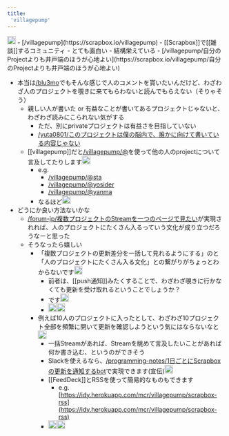 ```yaml
---
title:
 'villagepump'
---
```


<img src='https://scrapbox.io/api/pages/blu3mo-public/public/icon' alt='public.icon' height="19.5"/>
- [/villagepump](https://scrapbox.io/villagepump)
- [[Scrapbox]]で[[雑談]]するコミュニティ
    - とても面白い
    - 結構栄えている
- [/villagepump/自分のProjectよりも井戸端のほうが心地よい](https://scrapbox.io/villagepump/自分のProjectよりも井戸端のほうが心地よい)

- 本当は[/blu3mo](https://scrapbox.io/blu3mo)でもそんな感じで人のコメントを貰いたいんだけど、わざわざ人のプロジェクトを覗きに来てもらわないと読んでもらえない（そりゃそう）
    - 親しい人が書いた or 有益なことが書いてあるプロジェクトじゃないと、わざわざ読みにこられない気がする
        - ただ、別にprivateプロジェクトは有益さを目指していない
        - [/yuta0801/このプロジェクトは僕の脳内で、誰かに向けて書いている内容じゃない](https://scrapbox.io/yuta0801/このプロジェクトは僕の脳内で、誰かに向けて書いている内容じゃない)
    - [[villagepump]]だと[/villagepump/@](https://scrapbox.io/villagepump/@)を使って他の人のprojectについて言及してたりします<img src='https://scrapbox.io/api/pages/blu3mo-public/takker/icon' alt='takker.icon' height="19.5"/>
        - e.g.
            - [/villagepump/@sta](https://scrapbox.io/villagepump/@sta)
            - [/villagepump/@yosider](https://scrapbox.io/villagepump/@yosider)
            - [/villagepump/@yanma](https://scrapbox.io/villagepump/@yanma)
        - なるほど<img src='https://scrapbox.io/api/pages/blu3mo-public/blu3mo/icon' alt='blu3mo.icon' height="19.5"/>
- どうにか良い方法ないかな
    - [/forum-jp/複数プロジェクトのStreamを一つのページで見たい](https://scrapbox.io/forum-jp/複数プロジェクトのStreamを一つのページで見たい)が実現されれば、人のプロジェクトにたくさん入るっていう文化が成り立つだろうなーと思った
    - そうなったら嬉しい
        - 「複数プロジェクトの更新差分を一括して見れるようにする」のと「人のプロジェクトにたくさん入る文化」との繋がりがちょっとわからないです<img src='https://scrapbox.io/api/pages/blu3mo-public/takker/icon' alt='takker.icon' height="19.5"/>
            - 前者は、[[push通知]]みたくすることで、わざわざ覗きに行かなくても更新を受け取れるということでしょうか？
            - です<img src='https://scrapbox.io/api/pages/blu3mo-public/blu3mo/icon' alt='blu3mo.icon' height="19.5"/>
            - <img src='https://scrapbox.io/api/pages/icons/なるほど/icon' alt='/icons/なるほど.icon' height="19.5"/><img src='https://scrapbox.io/api/pages/blu3mo-public/takker/icon' alt='takker.icon' height="19.5"/>
        - 例えば10人のプロジェクトに入ったとして、わざわざ10プロジェクト全部を頻繁に開いて更新を確認しようという気にはならないなと<img src='https://scrapbox.io/api/pages/blu3mo-public/blu3mo/icon' alt='blu3mo.icon' height="19.5"/>
            - 一括Streamがあれば、Streamを眺めて言及したいことがあれば何か書き込む、というのができそう
            - Slackを使えるなら、[/programming-notes/1日ごとにScrapboxの更新を通知するbot](https://scrapbox.io/programming-notes/1日ごとにScrapboxの更新を通知するbot)で実現できます(宣伝)<img src='https://scrapbox.io/api/pages/blu3mo-public/takker/icon' alt='takker.icon' height="19.5"/>
            - [[FeedDeck]]とRSSを使って簡易的なものもできます
                - e.g. [https://idy.herokuapp.com/mcr/villagepump/scrapbox-rss](https://idy.herokuapp.com/mcr/villagepump/scrapbox-rss)
            - <img src='https://scrapbox.io/api/pages/icons/なるほど/icon' alt='/icons/なるほど.icon' height="19.5"/><img src='https://scrapbox.io/api/pages/blu3mo-public/blu3mo/icon' alt='blu3mo.icon' height="19.5"/>
